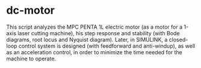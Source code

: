 # dc-motor
This script analyzes the MPC PENTA 1L electric motor (as a motor for a 1-axis laser cutting machine), his step response and stability (with Bode diagrams, root locus and Nyquist diagram). Later, in SIMULINK, a closed-loop control system is designed (with feedforward and anti-windup), as well as an acceleration control, in order to minimize the time needed for the machine to operate.
